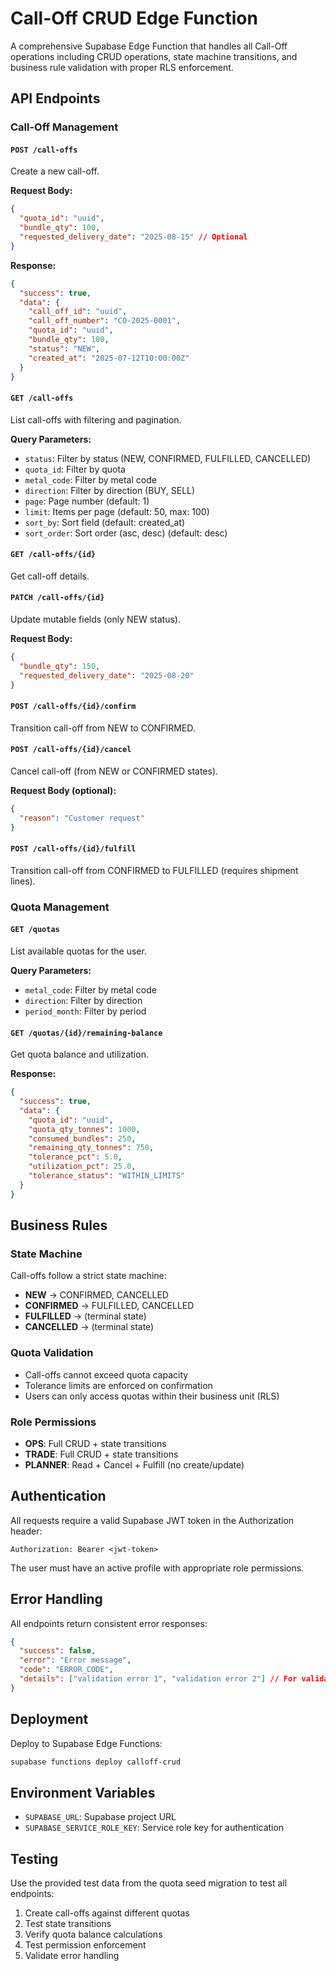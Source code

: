 # Call-Off CRUD Edge Function

A comprehensive Supabase Edge Function that handles all Call-Off operations including CRUD operations, state machine transitions, and business rule validation with proper RLS enforcement.

## API Endpoints

### Call-Off Management

#### `POST /call-offs`
Create a new call-off.

**Request Body:**
```json
{
  "quota_id": "uuid",
  "bundle_qty": 100,
  "requested_delivery_date": "2025-08-15" // Optional
}
```

**Response:**
```json
{
  "success": true,
  "data": {
    "call_off_id": "uuid",
    "call_off_number": "CO-2025-0001",
    "quota_id": "uuid",
    "bundle_qty": 100,
    "status": "NEW",
    "created_at": "2025-07-12T10:00:00Z"
  }
}
```

#### `GET /call-offs`
List call-offs with filtering and pagination.

**Query Parameters:**
- `status`: Filter by status (NEW, CONFIRMED, FULFILLED, CANCELLED)
- `quota_id`: Filter by quota
- `metal_code`: Filter by metal code
- `direction`: Filter by direction (BUY, SELL)
- `page`: Page number (default: 1)
- `limit`: Items per page (default: 50, max: 100)
- `sort_by`: Sort field (default: created_at)
- `sort_order`: Sort order (asc, desc) (default: desc)

#### `GET /call-offs/{id}`
Get call-off details.

#### `PATCH /call-offs/{id}`
Update mutable fields (only NEW status).

**Request Body:**
```json
{
  "bundle_qty": 150,
  "requested_delivery_date": "2025-08-20"
}
```

#### `POST /call-offs/{id}/confirm`
Transition call-off from NEW to CONFIRMED.

#### `POST /call-offs/{id}/cancel`
Cancel call-off (from NEW or CONFIRMED states).

**Request Body (optional):**
```json
{
  "reason": "Customer request"
}
```

#### `POST /call-offs/{id}/fulfill`
Transition call-off from CONFIRMED to FULFILLED (requires shipment lines).

### Quota Management

#### `GET /quotas`
List available quotas for the user.

**Query Parameters:**
- `metal_code`: Filter by metal code
- `direction`: Filter by direction
- `period_month`: Filter by period

#### `GET /quotas/{id}/remaining-balance`
Get quota balance and utilization.

**Response:**
```json
{
  "success": true,
  "data": {
    "quota_id": "uuid",
    "quota_qty_tonnes": 1000,
    "consumed_bundles": 250,
    "remaining_qty_tonnes": 750,
    "tolerance_pct": 5.0,
    "utilization_pct": 25.0,
    "tolerance_status": "WITHIN_LIMITS"
  }
}
```

## Business Rules

### State Machine
Call-offs follow a strict state machine:
- **NEW** → CONFIRMED, CANCELLED
- **CONFIRMED** → FULFILLED, CANCELLED
- **FULFILLED** → (terminal state)
- **CANCELLED** → (terminal state)

### Quota Validation
- Call-offs cannot exceed quota capacity
- Tolerance limits are enforced on confirmation
- Users can only access quotas within their business unit (RLS)

### Role Permissions
- **OPS**: Full CRUD + state transitions
- **TRADE**: Full CRUD + state transitions
- **PLANNER**: Read + Cancel + Fulfill (no create/update)

## Authentication

All requests require a valid Supabase JWT token in the Authorization header:
```
Authorization: Bearer <jwt-token>
```

The user must have an active profile with appropriate role permissions.

## Error Handling

All endpoints return consistent error responses:

```json
{
  "success": false,
  "error": "Error message",
  "code": "ERROR_CODE",
  "details": ["validation error 1", "validation error 2"] // For validation errors
}
```

## Deployment

Deploy to Supabase Edge Functions:

```bash
supabase functions deploy calloff-crud
```

## Environment Variables

- `SUPABASE_URL`: Supabase project URL
- `SUPABASE_SERVICE_ROLE_KEY`: Service role key for authentication

## Testing

Use the provided test data from the quota seed migration to test all endpoints:

1. Create call-offs against different quotas
2. Test state transitions
3. Verify quota balance calculations
4. Test permission enforcement
5. Validate error handling